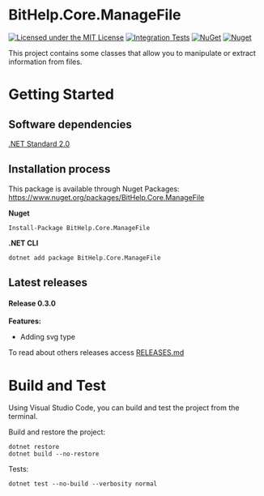 # BitHelp.Core.ManageFile

[![Licensed under the MIT License](https://img.shields.io/badge/License-MIT-blue.svg)](./LICENSE)
[![Integration Tests](https://github.com/RenatoPacheco/BitHelp.Core.ManageFile/workflows/Integration%20Tests/badge.svg?branch=master)](https://github.com/RenatoPacheco/BitHelp.Core.ManageFile/actions/workflows/integration-tests.yml)
[![NuGet](https://img.shields.io/nuget/v/BitHelp.Core.ManageFile.svg)](https://nuget.org/packages/BitHelp.Core.ManageFile)
[![Nuget](https://img.shields.io/nuget/dt/BitHelp.Core.ManageFile.svg)](https://nuget.org/packages/BitHelp.Core.ManageFile)

This project contains some classes that allow you to manipulate or extract information from files.

# Getting Started

## Software dependencies

[.NET Standard 2.0](https://docs.microsoft.com/pt-br/dotnet/standard/net-standard)

## Installation process

This package is available through Nuget Packages: https://www.nuget.org/packages/BitHelp.Core.ManageFile

**Nuget**
```
Install-Package BitHelp.Core.ManageFile
```

**.NET CLI**
```
dotnet add package BitHelp.Core.ManageFile
```

## Latest releases

#### Release 0.3.0

**Features:**

- Adding svg type

To read about others releases access [RELEASES.md](./RELEASES.md)

# Build and Test

Using Visual Studio Code, you can build and test the project from the terminal.

Build and restore the project:

```
dotnet restore
dotnet build --no-restore
```

Tests:

```
dotnet test --no-build --verbosity normal
```
